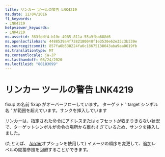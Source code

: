 ```yaml
---
title: リンカー ツールの警告 LNK4219
ms.date: 11/04/2016
f1_keywords:
- LNK4219
helpviewer_keywords:
- LNK4219
ms.assetid: 363fedf4-b10c-4985-811a-55a9fba688d6
ms.openlocfilehash: 4488539a4f7282180048f1e3530e62e35c3b339e
ms.sourcegitcommit: 857fa6b530224fa6c18675138043aba9aa0619fb
ms.translationtype: MT
ms.contentlocale: ja-JP
ms.lasthandoff: 03/24/2020
ms.locfileid: "80183099"
---
```

# <a name="linker-tools-warning-lnk4219"></a>リンカー ツールの警告 LNK4219

fixup の名前 fixup がオーバーフローしています。 ターゲット ' target シンボル名 ' が範囲を超えています。サンクを挿入しています

リンカーは、指定された命令にアドレスまたはオフセットが収まりきらない状況で、ターゲットシンボルが命令の場所から離れすぎているため、サンクを挿入しました。

(たとえば、 [/order](../../build/reference/order-put-functions-in-order.md)オプションを使用して) イメージの順序を変更して、追加レベルの間接参照を回避することができます。
